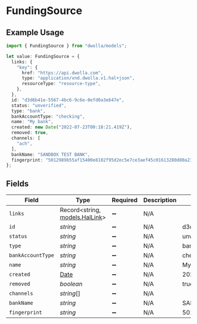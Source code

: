 # FundingSource

## Example Usage

```typescript
import { FundingSource } from "dwolla/models";

let value: FundingSource = {
  links: {
    "key": {
      href: "https://api.dwolla.com",
      type: "application/vnd.dwolla.v1.hal+json",
      resourceType: "resource-type",
    },
  },
  id: "d3d6b41e-5567-4bc6-9c6e-0efd0a3e647e",
  status: "unverified",
  type: "bank",
  bankAccountType: "checking",
  name: "My bank",
  created: new Date("2022-07-23T00:18:21.419Z"),
  removed: true,
  channels: [
    "ach",
  ],
  bankName: "SANDBOX TEST BANK",
  fingerprint: "5012989b55af15400e8102f95d2ec5e7ce3aef45c01613280d80a236dd8d6c",
};
```

## Fields

| Field                                                                                         | Type                                                                                          | Required                                                                                      | Description                                                                                   | Example                                                                                       |
| --------------------------------------------------------------------------------------------- | --------------------------------------------------------------------------------------------- | --------------------------------------------------------------------------------------------- | --------------------------------------------------------------------------------------------- | --------------------------------------------------------------------------------------------- |
| `links`                                                                                       | Record<string, [models.HalLink](../models/hallink.md)>                                        | :heavy_minus_sign:                                                                            | N/A                                                                                           |                                                                                               |
| `id`                                                                                          | *string*                                                                                      | :heavy_minus_sign:                                                                            | N/A                                                                                           | d3d6b41e-5567-4bc6-9c6e-0efd0a3e647e                                                          |
| `status`                                                                                      | *string*                                                                                      | :heavy_minus_sign:                                                                            | N/A                                                                                           | unverified                                                                                    |
| `type`                                                                                        | *string*                                                                                      | :heavy_minus_sign:                                                                            | N/A                                                                                           | bank                                                                                          |
| `bankAccountType`                                                                             | *string*                                                                                      | :heavy_minus_sign:                                                                            | N/A                                                                                           | checking                                                                                      |
| `name`                                                                                        | *string*                                                                                      | :heavy_minus_sign:                                                                            | N/A                                                                                           | My bank                                                                                       |
| `created`                                                                                     | [Date](https://developer.mozilla.org/en-US/docs/Web/JavaScript/Reference/Global_Objects/Date) | :heavy_minus_sign:                                                                            | N/A                                                                                           | 2022-07-23T00:18:21.419Z                                                                      |
| `removed`                                                                                     | *boolean*                                                                                     | :heavy_minus_sign:                                                                            | N/A                                                                                           | true                                                                                          |
| `channels`                                                                                    | *string*[]                                                                                    | :heavy_minus_sign:                                                                            | N/A                                                                                           |                                                                                               |
| `bankName`                                                                                    | *string*                                                                                      | :heavy_minus_sign:                                                                            | N/A                                                                                           | SANDBOX TEST BANK                                                                             |
| `fingerprint`                                                                                 | *string*                                                                                      | :heavy_minus_sign:                                                                            | N/A                                                                                           | 5012989b55af15400e8102f95d2ec5e7ce3aef45c01613280d80a236dd8d6c                                |